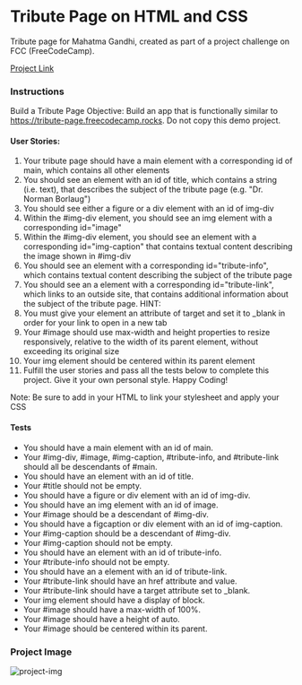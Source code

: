 # Tribute Page on HTML and CSS
Tribute page for Mahatma Gandhi, created as part of a project challenge on FCC (FreeCodeCamp).

[Project Link](https://tribute-page-ten-weld.vercel.app/)

### Instructions
Build a Tribute Page
Objective: Build an app that is functionally similar to https://tribute-page.freecodecamp.rocks. Do not copy this demo project.

#### User Stories:

1) Your tribute page should have a main element with a corresponding id of main, which contains all other elements
2) You should see an element with an id of title, which contains a string (i.e. text), that describes the subject of the tribute page (e.g. "Dr. Norman Borlaug")
3) You should see either a figure or a div element with an id of img-div
4) Within the #img-div element, you should see an img element with a corresponding id="image"
5) Within the #img-div element, you should see an element with a corresponding id="img-caption" that contains textual content describing the image shown in #img-div
6) You should see an element with a corresponding id="tribute-info", which contains textual content describing the subject of the tribute page
7) You should see an a element with a corresponding id="tribute-link", which links to an outside site, that contains additional information about the subject of the tribute page. HINT:
8) You must give your element an attribute of target and set it to _blank in order for your link to open in a new tab
9) Your #image should use max-width and height properties to resize responsively, relative to the width of its parent element, without exceeding its original size
10) Your img element should be centered within its parent element
11) Fulfill the user stories and pass all the tests below to complete this project. Give it your own personal style. Happy Coding!

Note: Be sure to add <link rel="stylesheet" href="styles.css"> in your HTML to link your stylesheet and apply your CSS

#### Tests
- You should have a main element with an id of main.
- Your #img-div, #image, #img-caption, #tribute-info, and #tribute-link should all be descendants of #main.
- You should have an element with an id of title.
- Your #title should not be empty.
- You should have a figure or div element with an id of img-div.
- You should have an img element with an id of image.
- Your #image should be a descendant of #img-div.
- You should have a figcaption or div element with an id of img-caption.
- Your #img-caption should be a descendant of #img-div.
- Your #img-caption should not be empty.
- You should have an element with an id of tribute-info.
- Your #tribute-info should not be empty.
- You should have an a element with an id of tribute-link.
- Your #tribute-link should have an href attribute and value.
- Your #tribute-link should have a target attribute set to _blank.
- Your img element should have a display of block.
- Your #image should have a max-width of 100%.
- Your #image should have a height of auto.
- Your #image should be centered within its parent.

### Project Image
![project-img](https://github.com/castroalves-gabi/tribute-page/assets/117552601/6f24a5f8-5ad1-4bb9-80a0-2bb9f3a7ea84)

